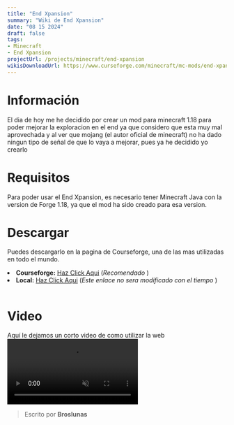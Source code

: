 ```yaml
---
title: "End Xpansion"
summary: "Wiki de End Xpansion"
date: "08 15 2024"
draft: false
tags:
- Minecraft
- End Xpansion
projectUrl: /projects/minecraft/end-xpansion
wikisDownloadUrl: https://www.curseforge.com/minecraft/mc-mods/end-xpansion
---
```


# Información
El dia de hoy me he decidido por crear un mod para minecraft 1.18 para poder mejorar la exploracion en el end ya que considero que esta muy mal aprovechada y al ver que mojang (el autor oficial de minecraft) no ha dado ningun tipo de señal de que lo vaya a mejorar, pues ya he decidido yo crearlo

# Requisitos
Para poder usar el End Xpansion, es necesario tener Minecraft Java con la version de Forge 1.18, ya que el mod ha sido creado para esa version.

# Descargar
Puedes descargarlo en la pagina de Courseforge, una de las mas utilizadas en todo el mundo.
<li><b>Courseforge:</b> <a href="https://www.curseforge.com/minecraft/mc-mods/end-xpansion">Haz Click Aqui</a> (<i>Recomendado</i> )</li>
<li><b>Local:</b> <a href="/downloads/minecraft/mods/end-xpansion/End+Xpansion+1.18+v1.0.6.jar">Haz Click Aqui</a> (<i>Este enlace no sera modificado con el tiempo</i> )</li> <br>

# Video
Aquí le dejamos un corto video de como utilizar la web
<video class="container video" controls muted>
    <source src="/assets/video/end-xpansion/end-xpansion.mp4" type="video/mp4">
</video>




> Escrito por **Broslunas**